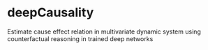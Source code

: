 # deepCausality
Estimate cause effect relation in multivariate dynamic system using counterfactual reasoning in trained deep networks
